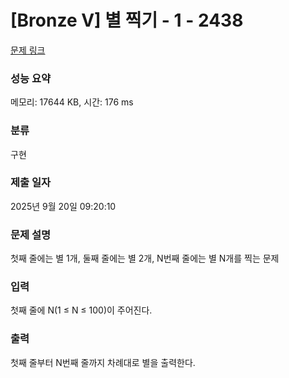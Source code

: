 # [Bronze V] 별 찍기 - 1 - 2438

[문제 링크](https://www.acmicpc.net/problem/2438) 

### 성능 요약

메모리: 17644 KB, 시간: 176 ms

### 분류

구현

### 제출 일자

2025년 9월 20일 09:20:10

### 문제 설명

<p>첫째 줄에는 별 1개, 둘째 줄에는 별 2개, N번째 줄에는 별 N개를 찍는 문제</p>

### 입력 

 <p>첫째 줄에 N(1 ≤ N ≤ 100)이 주어진다.</p>

### 출력 

 <p>첫째 줄부터 N번째 줄까지 차례대로 별을 출력한다.</p>

